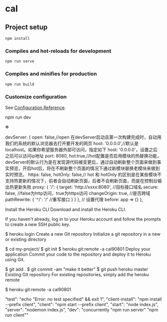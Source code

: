 # cal

## Project setup
```
npm install
```

### Compiles and hot-reloads for development
```
npm run serve
```

### Compiles and minifies for production
```
npm run build
```

### Customize configuration
See [Configuration Reference](https://cli.vuejs.org/config/).



<!-- 实现前后端连载 在 calculate 主文件目录下，输入命令，同时启动前后端 -->

npm run dev 

❉


devServer: {
open: false,//open 在devServer启动且第一次构建完成时，自动用我们的系统的默认浏览器去打开要开发的网页
host: '0.0.0.0',//默认是 localhost。如果你希望服务器外部可访问，指定如下 host: '0.0.0.0'，设置之后之后可以访问ip地址
port: 8080,
hot:true,//hot配置是否启用模块的热替换功能，devServer的默认行为是在发现源代码被变更后，通过自动刷新整个页面来做到事实预览，开启hot后，将在不刷新整个页面的情况下通过新模块替换老模块来做到实时预览。
https: false,
hotOnly: false,// hot 和 hotOnly 的区别是在某些模块不支持热更新的情况下，前者会自动刷新页面，后者不会刷新页面，而是在控制台输出热更新失败
proxy: {
'/': {
target: 'http://xxxx:8080', //目标接口域名
secure: false, //false为http访问，true为https访问
changeOrigin: true, //是否跨域
pathRewrite: {
'^/': '/' //重写接口
}
}
}, // 设置代理
before: app => {}
},


Install the Heroku CLI
Download and install the Heroku CLI.

If you haven't already, log in to your Heroku account and follow the prompts to create a new SSH public key.

$ heroku login
Create a new Git repository
Initialize a git repository in a new or existing directory

$ cd my-project/
$ git init
$ heroku git:remote -a cal90801
Deploy your application
Commit your code to the repository and deploy it to Heroku using Git.

$ git add .
$ git commit -am "make it better"
$ git push heroku master
Existing Git repository
For existing repositories, simply add the heroku remote

$ heroku git:remote -a cal90801


"test": "echo \"Error: no test specified\" && exit 1",
    "client-install": "npm install --prefix client",
    "client": "npm start --prefix client",
    "start": "node index.js",
    "server": "nodemon index.js",
    "dev": "concurrently \"npm run server\" \"npm run client\""